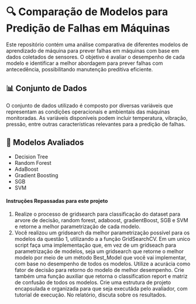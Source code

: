 # 🔍 Comparação de Modelos para Predição de Falhas em Máquinas
Este repositório contém uma análise comparativa de diferentes modelos de aprendizado de máquina para prever falhas em máquinas com base em dados coletados de sensores. O objetivo é avaliar o desempenho de cada modelo e identificar a melhor abordagem para prever falhas com antecedência, possibilitando manutenção preditiva eficiente.

## 📊 Conjunto de Dados
O conjunto de dados utilizado é composto por diversas variáveis que representam as condições operacionais e ambientais das máquinas monitoradas. As variáveis disponíveis podem incluir temperatura, vibração, pressão, entre outras características relevantes para a predição de falhas.

## 🔎 Modelos Avaliados
* Decision Tree
* Random Forest
* AdaBoost
* Gradient Boosting
* SGB
* SVM

#### Instruções Repassadas para este projeto

1) Realize o processo de gridsearch para classificação do dataset para  arvore de decisão, random forest, adaboost, gradientBoost, SGB e SVM e retorne a melhor parametrização de cada modelo.
2) Você realizou um gridsearch da melhor parametrização possível para os modelos da questão 1, utilizando a a função GridSearchCV.
Em um unico script faça uma implementação que, em vez de um gridseach para parametrização de modelos, seja um gridsearch que retorne o melhor 
modelo por meio de um método Best_Model que você vai implementar, com base no desempenho de todos os modelos. Utilize a acurácia como
fator de decisão para retorno do modelo de melhor desempenho. Crie também uma função auxiliar que retorna o classification report e matriz de confusão de todos os modelos.
Crie uma estrutura de projeto encapsulada e organizada para que seja executáda pelo avaliador, com tutorial de execução. 
No relatório, discuta sobre os resultados.
